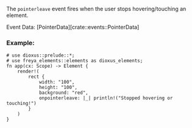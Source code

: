 The `pointerleave` event fires when the user stops hovering/touching an element.

Event Data: [PointerData][crate::events::PointerData]

### Example:

```rust, no_run
# use dioxus::prelude::*;
# use freya_elements::elements as dioxus_elements;
fn app(cx: Scope) -> Element {
    render!(
        rect {
            width: "100",
            height: "100",
            background: "red",
            onpointerleave: |_| println!("Stopped hovering or touching!")
        }
    )
}
```